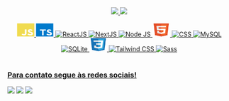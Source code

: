 <div align="center">
  <a href="https://github.com/ARCFives">
  <img height="180em" src="https://github-readme-stats.vercel.app/api?username=ARCFives&show_icons=true&theme=cobalt&include_all_commits=true&count_private=true"/>
  <img height="180em" src="https://github-readme-stats.vercel.app/api/top-langs/?username=ARCFives&layout=compact&langs_count=6&theme=cobalt"/>
</div>
<div style="display: inline_block"
align="center"><br>
  <img text-align="center" alt="Js" height="30" width="40" src="https://raw.githubusercontent.com/devicons/devicon/master/icons/javascript/javascript-plain.svg" title="javascript">
  <img text-align="center" alt="Js" height="30" width="40" src="https://raw.githubusercontent.com/devicons/devicon/master/icons/typescript/typescript-original.svg" title="typescript">
  <img text-align="center" alt="ReactJS" height="30" width="40" src="https://cdn.jsdelivr.net/gh/devicons/devicon/icons/react/react-original.svg" title="React">
  <img text-align="center" alt="NextJS" height="30" width="40" src="https://cdn.jsdelivr.net/gh/devicons/devicon/icons/nextjs/nextjs-original.svg" title="NextJS">
  <img text-align="center" alt="Node JS" height="30" width="40" src="https://cdn.jsdelivr.net/gh/devicons/devicon/icons/nodejs/nodejs-plain-wordmark.svg" title="Node" />
  <img text-align="center" alt="HTML" height="30" width="40" src="https://raw.githubusercontent.com/devicons/devicon/master/icons/html5/html5-original.svg" title="HTML">
  <img text-align="center" alt="CSS" height="30" width="40" src="https://cdn.jsdelivr.net/gh/devicons/devicon/icons/git/git-original.svg" title="Git">
  <img text-align="center" alt="MySQL" height="30" width="40" src="https://cdn.jsdelivr.net/gh/devicons/devicon/icons/mysql/mysql-original.svg" title="MySQL" />
  <img text-align="center" alt="SQLite" height="30" width="40" src="https://cdn.jsdelivr.net/gh/devicons/devicon/icons/sqlite/sqlite-original-wordmark.svg" title="SQLite"/>
  <img text-align="center" alt="CSS" height="30" width="40" src="https://raw.githubusercontent.com/devicons/devicon/master/icons/css3/css3-original.svg" title="CSS">
  <img text-align="center" alt="Tailwind CSS" height="30" width="40" src="https://cdn.jsdelivr.net/gh/devicons/devicon/icons/tailwindcss/tailwindcss-plain.svg" title="Tailwind CSS">
  <img text-align="center" alt="Sass" height="30" width="40" src="https://cdn.jsdelivr.net/gh/devicons/devicon/icons/sass/sass-original.svg" title="SASS"/>
</div>
 
 <br>
 
  ### Para contato segue às redes sociais!
 
<div> 

  <a href="https://instagram.com/guh_vieira5555" target="_blank"><img src="https://img.shields.io/badge/-Instagram-%23E4405F?style=for-the-badge&logo=instagram&logoColor=white" /></a> 
  <a href = "mailto:gustavo.leste@hotmail.com" target="_blank"> <img src="https://img.shields.io/badge/Microsoft_Outlook-0078D4?style=for-the-badge&logo=microsoft-outlook&logoColor=white"/></a>
  <a href="https://www.linkedin.com/in/gustavo-vieira-frontdev/" target="_blank"><img src="https://img.shields.io/badge/-LinkedIn-%230077B5?style=for-the-badge&logo=linkedin&logoColor=white" /></a> 
 
</div>
